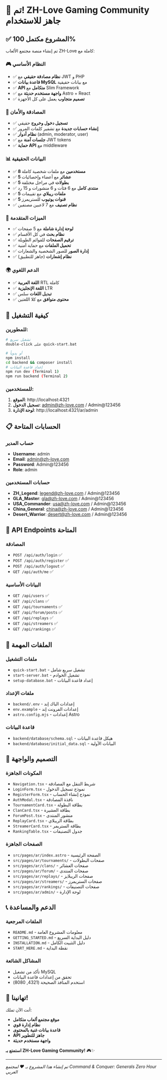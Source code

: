 # 🎉 تم! ZH-Love Gaming Community جاهز للاستخدام

## ✅ المشروع مكتمل 100%

تم إنشاء منصة مجتمع الألعاب ZH-Love كاملة مع:

### 🎮 النظام الأساسي
- ✅ **نظام مصادقة حقيقي** مع JWT و PHP
- ✅ **قاعدة بيانات MySQL** مع بيانات حقيقية
- ✅ **API متكامل** مع Slim Framework
- ✅ **واجهة مستخدم حديثة** مع Astro + React
- ✅ **تصميم متجاوب** يعمل على كل الأجهزة

### 🔐 المصادقة والأمان
- ✅ **تسجيل دخول وخروج** حقيقي
- ✅ **إنشاء حسابات جديدة** مع تشفير كلمات المرور
- ✅ **نظام أدوار** (admin, moderator, user)
- ✅ **جلسات آمنة** مع JWT tokens
- ✅ **حماية API** مع middleware

### 📊 البيانات الحقيقية
- ✅ **8 مستخدمين** مع ملفات شخصية كاملة
- ✅ **5 عشائر** مع أعضاء وإحصائيات
- ✅ **5 بطولات** في مراحل مختلفة
- ✅ **منتدى كامل** مع 6 فئات و 6 منشورات و 15 رد
- ✅ **5 ملفات ريبلاي** مع تقييمات
- ✅ **5 قنوات يوتيوب** للستريمرز
- ✅ **نظام تصنيف** مع 7 لاعبين مصنفين

### 🎯 الميزات المتقدمة
- ✅ **لوحة إدارة شاملة** مع 5 صفحات
- ✅ **نظام بحث** في كل الأقسام
- ✅ **ترقيم الصفحات** للقوائم الطويلة
- ✅ **تحميل الملفات** مع حماية أمنية
- ✅ **إدارة الصور** للصور الشخصية والشعارات
- ✅ **نظام إشعارات** (جاهز للتطبيق)

### 🌍 الدعم اللغوي
- ✅ **اللغة العربية** RTL كاملة
- ✅ **اللغة الإنجليزية** LTR
- ✅ **تبديل اللغات** سلس
- ✅ **محتوى متوافق** مع كلا اللغتين

## 🚀 كيفية التشغيل

### للمطورين:
```bash
# تشغيل سريع
double-click على quick-start.bat

# أو يدوياً
npm install
cd backend && composer install
# إعداد قاعدة البيانات
npm run dev (Terminal 1)
npm run backend (Terminal 2)
```

### للمستخدمين:
1. **الموقع**: http://localhost:4321
2. **تسجيل الدخول**: admin@zh-love.com / Admin@123456
3. **لوحة الإدارة**: http://localhost:4321/ar/admin

## 📋 الحسابات المتاحة

### حساب المدير
- **Username**: admin
- **Email**: admin@zh-love.com
- **Password**: Admin@123456
- **Role**: admin

### حسابات المستخدمين
- **ZH_Legend**: legend@zh-love.com / Admin@123456
- **GLA_Master**: gla@zh-love.com / Admin@123456
- **USA_Commander**: usa@zh-love.com / Admin@123456
- **China_General**: china@zh-love.com / Admin@123456
- **Desert_Warrior**: desert@zh-love.com / Admin@123456

## 🔄 API Endpoints المتاحة

### المصادقة
- `POST /api/auth/login` ✅
- `POST /api/auth/register` ✅
- `POST /api/auth/logout` ✅
- `GET /api/auth/me` ✅

### البيانات الأساسية
- `GET /api/users` ✅
- `GET /api/clans` ✅
- `GET /api/tournaments` ✅
- `GET /api/forum/posts` ✅
- `GET /api/replays` ✅
- `GET /api/streamers` ✅
- `GET /api/rankings` ✅

## 📁 الملفات المهمة

### ملفات التشغيل
- `quick-start.bat` - تشغيل سريع شامل
- `start-server.bat` - تشغيل الخوادم
- `setup-database.bat` - إعداد قاعدة البيانات

### ملفات الإعداد
- `backend/.env` - إعدادات الباك إند
- `env.example` - إعدادات الفرونت إند
- `astro.config.mjs` - إعدادات Astro

### قاعدة البيانات
- `backend/database/schema.sql` - هيكل قاعدة البيانات
- `backend/database/initial_data.sql` - البيانات الأولية

## 🎨 التصميم والواجهة

### المكونات الجاهزة
- `Navigation.tsx` - شريط التنقل مع المصادقة
- `LoginForm.tsx` - نموذج تسجيل الدخول
- `RegisterForm.tsx` - نموذج إنشاء الحساب
- `AuthModal.tsx` - نافذة المصادقة
- `TournamentCard.tsx` - بطاقة البطولة
- `ClanCard.tsx` - بطاقة العشيرة
- `ForumPost.tsx` - منشور المنتدى
- `ReplayCard.tsx` - بطاقة الريبلاي
- `StreamerCard.tsx` - بطاقة الستريمر
- `RankingTable.tsx` - جدول التصنيفات

### الصفحات الجاهزة
- `src/pages/ar/index.astro` - الصفحة الرئيسية
- `src/pages/ar/tournaments/` - صفحات البطولات
- `src/pages/ar/clans/` - صفحات العشائر
- `src/pages/ar/forum/` - صفحات المنتدى
- `src/pages/ar/replays/` - صفحات الريبلايز
- `src/pages/ar/streamers/` - صفحات الستريمرز
- `src/pages/ar/rankings/` - صفحات التصنيفات
- `src/pages/ar/admin/` - لوحة الإدارة

## 📞 الدعم والمساعدة

### الملفات المرجعية
- `README.md` - معلومات المشروع العامة
- `GETTING_STARTED.md` - دليل البداية السريع
- `INSTALLATION.md` - دليل التثبيت الكامل
- `START_HERE.md` - نقطة البداية

### المشاكل الشائعة
- تأكد من تشغيل MySQL
- تحقق من إعدادات قاعدة البيانات
- استخدم المنافذ الصحيحة (4321, 8080)

## 🎉 تهانينا!

أنت الآن تملك:
- **موقع مجتمع ألعاب متكامل**
- **نظام إدارة قوي**
- **قاعدة بيانات غنية بالمحتوى**
- **API جاهز للتطوير**
- **واجهة مستخدم حديثة**

**استمتع بـ ZH-Love Gaming Community!** 🎮✨

---

*تم إنشاء هذا المشروع بـ ❤️ لمجتمع Command & Conquer: Generals Zero Hour العربي* 